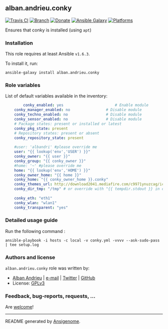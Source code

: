 ## alban.andrieu.conky

[![Travis CI](http://img.shields.io/travis/AlbanAndrieu/ansible-conky.svg?style=flat)](http://travis-ci.org/AlbanAndrieu/ansible-conky) [![Branch](http://img.shields.io/github/tag/AlbanAndrieu/ansible-conky.svg?style=flat-square)](https://github.com/AlbanAndrieu/ansible-conky/tree/master) [![Donate](https://img.shields.io/gratipay/AlbanAndrieu.svg?style=flat)](https://www.gratipay.com/AlbanAndrieu)  [![Ansible Galaxy](http://img.shields.io/badge/galaxy-alban.andrieu.conky-blue.svg?style=flat)](https://galaxy.ansible.com/list#/roles/1510) [![Platforms](http://img.shields.io/badge/platforms-ubuntu-lightgrey.svg?style=flat)](#)

Ensures that conky is installed (using `apt`)

### Installation

This role requires at least Ansible `v1.6.3`. 

To install it, run:

    ansible-galaxy install alban.andrieu.conky



### Role variables

List of default variables available in the inventory:

```yaml
        conky_enabled: yes                       # Enable module
    conky_manager_enabled: no                # Disable module
    conky_techno_enabled: no                 # Disable module
    conky_sensor_enabled: no                 # Disable module
    # Package states: present or installed or latest
    conky_pkg_state: present
    # Repository states: present or absent
    conky_repository_state: present
    
    #user: 'albandri' #please override me
    user: "{{ lookup('env','USER') }}"
    conky_owner: "{{ user }}"
    conky_group: "{{ conky_owner }}"
    #home: '~' #please override me
    home: "{{ lookup('env','HOME') }}"
    conky_owner_home: "{{ home }}"
    conky_home: "{{ conky_owner_home }}.conky"
    conky_themes_url: http://download2041.mediafire.com/c9971ynuzcag/icvmpzhlk7vgejt/default-themes-extra-1.cmtp.7z
    conky_dir_tmp: "/tmp" # or override with "{{ tempdir.stdout }} in order to have be sure to download the file"
    
    conky_eth: "eth1"
    conky_wlan: "wlan1"
    conky_transparent: "yes"
```


### Detailed usage guide

Run the following command :

`ansible-playbook -i hosts -c local -v conky.yml -vvvv --ask-sudo-pass | tee setup.log`


### Authors and license

`alban.andrieu.conky` role was written by:
- [Alban Andrieu](fr.linkedin.com/in/nabla/) | [e-mail](mailto:alban.andrieu@free.fr) | [Twitter](https://twitter.com/AlbanAndrieu) | [GitHub](https://github.com/AlbanAndrieu)
- License: [GPLv3](https://tldrlegal.com/license/gnu-general-public-license-v3-%28gpl-3%29)

### Feedback, bug-reports, requests, ...

Are [welcome](https://github.com/AlbanAndrieu/ansible-conky/issues)!

***

README generated by [Ansigenome](https://github.com/nickjj/ansigenome/).
